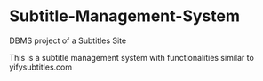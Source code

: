 # Subtitle-Management-System
DBMS project of a Subtitles Site

This is a subtitle management system with functionalities similar to yifysubtitles.com
